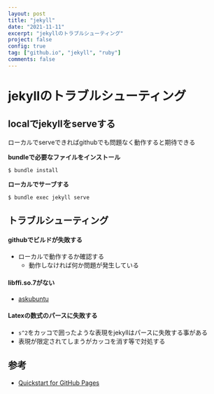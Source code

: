 ```yaml
---
layout: post
title: "jekyll"
date: "2021-11-11"
excerpt: "jekyllのトラブルシューティング"
project: false
config: true
tag: ["github.io", "jekyll", "ruby"]
comments: false
---
```


# jekyllのトラブルシューティング

## localでjekyllをserveする
ローカルでserveできればgithubでも問題なく動作すると期待できる  

**bundleで必要なファイルをインストール**  

```console
$ bundle install
```

**ローカルでサーブする**  

```console
$ bundle exec jekyll serve
```

## トラブルシューティング

#### githubでビルドが失敗する
 - ローカルで動作するか確認する
   - 動作しなければ何か問題が発生している

#### libffi.so.7がない
 - [askubuntu](https://askubuntu.com/questions/1286772/libffi-so-7-cannot-open-shared-object-file-no-such-file-or-directory)

#### Latexの数式のパースに失敗する
 - `s^2`をカッコで囲ったような表現をjekyllはパースに失敗する事がある
 - 表現が限定されてしまうがカッコを消す等で対処する


## 参考
 - [Quickstart for GitHub Pages](https://docs.github.com/ja/pages/quickstart)

